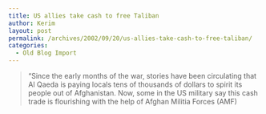 ```yaml
---
title: US allies take cash to free Taliban
author: Kerim
layout: post
permalink: /archives/2002/09/20/us-allies-take-cash-to-free-taliban/
categories:
  - Old Blog Import
---
```


>   &#8220;Since the early months of the war, stories have been circulating that Al Qaeda is paying locals tens of thousands of dollars to spirit its people out of Afghanistan. Now, some in the US military say this cash trade is flourishing with the help of Afghan Militia Forces (AMF)  
>   

>   
>  